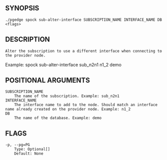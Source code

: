 ## SYNOPSIS
    ./pgedge spock sub-alter-interface SUBSCRIPTION_NAME INTERFACE_NAME DB <flags>
 
## DESCRIPTION
    Alter the subscription to use a different interface when connecting to the provider node. 

Example: spock sub-alter-interface sub_n2n1 n1_2 demo
 
## POSITIONAL ARGUMENTS
    SUBSCRIPTION_NAME
        The name of the subscription. Example: sub_n2n1
    INTERFACE_NAME
        The interface name to add to the node. Should match an interface name already created on the provider node. Example: n1_2
    DB
        The name of the database. Example: demo
 
## FLAGS
    -p, --pg=PG
        Type: Optional[]
        Default: None
